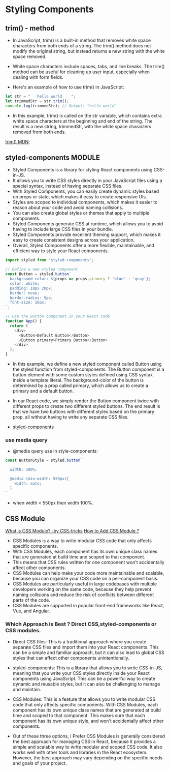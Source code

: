# Styling Components
## trim() - method

- In JavaScript, trim() is a built-in method that removes white space characters from both ends of a string. The trim() method does not modify the original string, but instead returns a new string with the white space removed.

- White space characters include spaces, tabs, and line breaks. The trim() method can be useful for cleaning up user input, especially when dealing with form fields.

- Here's an example of how to use trim() in JavaScript:

```js
let str = "   hello world    ";
let trimmedStr = str.trim();
console.log(trimmedStr); // Output: "hello world"
```

- In this example, trim() is called on the str variable, which contains extra white space characters at the beginning and end of the string. The result is a new string, trimmedStr, with the white space characters removed from both ends.

[trim() MDN](https://developer.mozilla.org/en-US/docs/Web/JavaScript/Reference/Global_Objects/String/trim);

## styled-components MODULE
- Styled Components is a library for styling React components using CSS-in-JS.
- It allows you to write CSS styles directly in your JavaScript files using a special syntax, instead of having separate CSS files.
- With Styled Components, you can easily create dynamic styles based on props or state, which makes it easy to create responsive UIs.
- Styles are scoped to individual components, which makes it easier to reason about your code and avoid naming collisions.
- You can also create global styles or themes that apply to multiple components.
- Styled Components generate CSS at runtime, which allows you to avoid having to include large CSS files in your bundle.
- Styled Components provide excellent theming support, which makes it easy to create consistent designs across your application.
- Overall, Styled Components offer a more flexible, maintainable, and efficient way to style your React components.

```js
import styled from 'styled-components';

// Define a new styled component
const Button = styled.button`
  background-color: ${props => props.primary ? 'blue' : 'gray'};
  color: white;
  padding: 10px 20px;
  border: none;
  border-radius: 5px;
  font-size: 16px;
`;

// Use the Button component in your React code
function App() {
  return (
    <div>
      <Button>Default Button</Button>
      <Button primary>Primary Button</Button>
    </div>
  );
}
```
- In this example, we define a new styled component called Button using the styled function from styled-components. The Button component is a button element with some custom styles defined using CSS syntax inside a template literal. The background-color of the button is determined by a prop called primary, which allows us to create a primary and a default button.

- In our React code, we simply render the Button component twice with different props to create two different styled buttons. The end result is that we have two buttons with different styles based on the primary prop, all without having to write any separate CSS files.

- [styled-components](https://styled-components.com/)

### use media query
- @media query use in style-components:
```js
const ButtonStyle = styled.button`

  width: 100%;

  @media (min-width: 550px){
    width: auto;
  }
`
```
- when width < 550px then width 100%.

## CSS Module
[What is CSS Module? -by CSS-tricks](https://css-tricks.com/css-modules-part-1-need/)
[How to Add CSS Module ?](https://create-react-app.dev/docs/adding-a-css-modules-stylesheet/#buttonmodulecss)
- CSS Modules is a way to write modular CSS code that only affects specific components.
- With CSS Modules, each component has its own unique class names that are generated at build time and scoped to that component.
- This means that CSS rules written for one component won't accidentally affect other components.
- CSS Modules can help make your code more maintainable and scalable, because you can organize your CSS code on a per-component basis.
- CSS Modules are particularly useful in large codebases with multiple developers working on the same code, because they help prevent naming collisions and reduce the risk of conflicts between different parts of the code.
- CSS Modules are supported in popular front-end frameworks like React, Vue, and Angular.

### Which Approach is Best ? Direct CSS,styled-components or CSS modules.
- Direct CSS files: This is a traditional approach where you create separate CSS files and import them into your React components. This can be a simple and familiar approach, but it can also lead to global CSS styles that can affect other components unintentionally.

- styled-components: This is a library that allows you to write CSS-in-JS, meaning that you write your CSS styles directly inside your React components using JavaScript. This can be a powerful way to create dynamic and reusable styles, but it can also be challenging to manage and maintain.

- CSS Modules: This is a feature that allows you to write modular CSS code that only affects specific components. With CSS Modules, each component has its own unique class names that are generated at build time and scoped to that component. This makes sure that each component has its own unique style, and won't accidentally affect other components.

- Out of these three options, I Prefer CSS Modules is generally considered the best approach for managing CSS in React, because it provides a simple and scalable way to write modular and scoped CSS code. It also works well with other tools and libraries in the React ecosystem. However, the best approach may vary depending on the specific needs and goals of your project.









